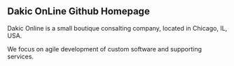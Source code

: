 ## Dakic OnLine Github Homepage

Dakic Online is a small boutique consalting company, located in Chicago, IL, USA. 

We focus on agile development of custom software and supporting services.
